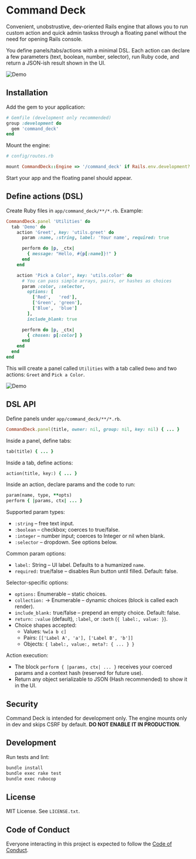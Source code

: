 # Command Deck

Convenient, unobstrustive, dev-oriented Rails engine that allows you to run custom action and quick admin taskss through a floating panel without the need for opening Rails console.

You define panels/tabs/actions with a minimal DSL. Each action can declare a few parameters (text, boolean, number, selector), run Ruby code, and return a JSON-ish result shown in the UI.

![Demo](public/img/demo.gif)

## Installation

Add the gem to your application:

```ruby
# Gemfile (development only recommended)
group :development do
  gem 'command_deck'
end
```

Mount the engine:

```ruby
# config/routes.rb

mount CommandDeck::Engine => '/command_deck' if Rails.env.development?
```

Start your app and the floating panel should appear.

## Define actions (DSL)

Create Ruby files in `app/command_deck/**/*.rb`. Example:

```ruby
CommandDeck.panel 'Utilities' do
  tab 'Demo' do
    action 'Greet', key: 'utils.greet' do
      param :name, :string, label: 'Your name', required: true

      perform do |p, _ctx|
        { message: "Hello, #{p[:name]}!" }
      end
    end

    action 'Pick a Color', key: 'utils.color' do
      # You can pass simple arrays, pairs, or hashes as choices
      param :color, :selector,
        options: [
          ['Red',   'red'],
          ['Green', 'green'],
          ['Blue',  'blue']
        ],
        include_blank: true

      perform do |p, _ctx|
        { chosen: p[:color] }
      end
    end
  end
end
```

This will create a panel called `Utilities` with a tab called `Demo` and two actions: `Greet` and `Pick a Color`.

![Demo](public/img/demo.png)

## DSL API

Define panels under `app/command_deck/**/*.rb`.

```ruby
CommandDeck.panel(title, owner: nil, group: nil, key: nil) { ... }
```

Inside a panel, define tabs:

```ruby
tab(title) { ... }
```

Inside a tab, define actions:

```ruby
action(title, key:) { ... }
```

Inside an action, declare params and the code to run:

```ruby
param(name, type, **opts)
perform { |params, ctx| ... }
```

Supported param types:

- `:string` – free text input.
- `:boolean` – checkbox; coerces to true/false.
- `:integer` – number input; coerces to Integer or nil when blank.
- `:selector` – dropdown. See options below.

Common param options:

- `label:` String – UI label. Defaults to a humanized `name`.
- `required:` true/false – disables Run button until filled. Default: false.

Selector-specific options:

- `options:` Enumerable – static choices.
- `collection:` -> Enumerable – dynamic choices (block is called each render).
- `include_blank:` true/false – prepend an empty choice. Default: false.
- `return:` `:value` (default), `:label`, or `:both` (`{ label:, value: }`).
- Choice shapes accepted:
  - Values: `%w[a b c]`
  - Pairs: `[['Label A', 'a'], ['Label B', 'b']]`
  - Objects: `{ label:, value:, meta?: { ... } }`

Action execution:

- The block `perform { |params, ctx| ... }` receives your coerced params and a context hash (reserved for future use).
- Return any object serializable to JSON (Hash recommended) to show it in the UI.

## Security

Command Deck is intended for development only. The engine mounts only in dev and skips CSRF by default. **DO NOT ENABLE IT IN PRODUCTION**.

## Development

Run tests and lint:

```bash
bundle install
bundle exec rake test
bundle exec rubocop
```

## License

MIT License. See `LICENSE.txt`.

## Code of Conduct

Everyone interacting in this project is expected to follow the [Code of Conduct](https://github.com/crow-rojas/command_deck/blob/master/CODE_OF_CONDUCT.md).
